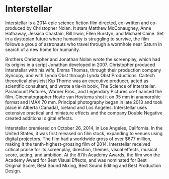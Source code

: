 # Interstellar

Interstellar is a 2014 epic science fiction film directed, co-written and co-produced by Christopher Nolan. It stars Matthew McConaughey, Anne Hathaway, Jessica Chastain, Bill Irwin, Ellen Burstyn, and Michael Caine. Set in a dystopian future where humanity is struggling to survive, the film follows a group of astronauts who travel through a wormhole near Saturn in search of a new home for humanity.

Brothers Christopher and Jonathan Nolan wrote the screenplay, which had its origins in a script Jonathan developed in 2007. Christopher produced Interstellar with his wife, Emma Thomas, through their production company Syncopy, and with Lynda Obst through Lynda Obst Productions. Caltech theoretical physicist Kip Thorne was an executive producer, acted as scientific consultant, and wrote a tie-in book, The Science of Interstellar. Paramount Pictures, Warner Bros., and Legendary Pictures co-financed the film. Cinematographer Hoyte van Hoytema shot it on 35 mm in anamorphic format and IMAX 70 mm. Principal photography began in late 2013 and took place in Alberta (Canada), Iceland and Los Angeles. Interstellar uses extensive practical and miniature effects and the company Double Negative created additional digital effects.

Interstellar premiered on October 26, 2014, in Los Angeles, California. In the United States, it was first released on film stock, expanding to venues using digital projectors. The film had a worldwide gross of over $677 million, making it the tenth-highest-grossing film of 2014. Interstellar received critical praise for its screenplay, direction, themes, visual effects, musical score, acting, and ambition. At the 87th Academy Awards, the film won the Academy Award for Best Visual Effects, and was nominated for Best Original Score, Best Sound Mixing, Best Sound Editing and Best Production Design.